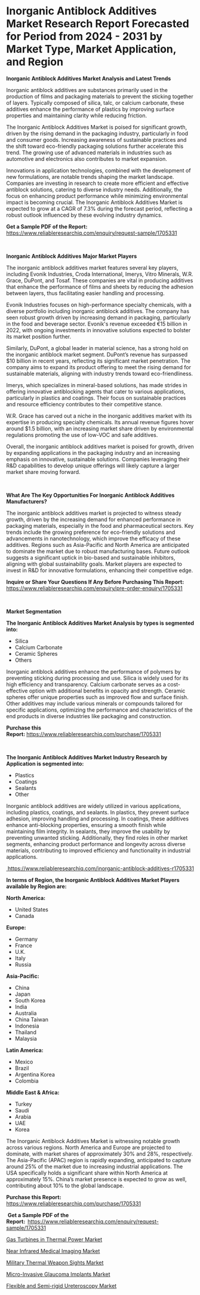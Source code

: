 <p><h1>Inorganic Antiblock Additives Market Research Report Forecasted for Period from 2024 -  2031 by Market Type, Market Application, and Region</h1></p><p><strong>Inorganic Antiblock Additives Market Analysis and Latest Trends</strong></p>
<p><p>Inorganic antiblock additives are substances primarily used in the production of films and packaging materials to prevent the sticking together of layers. Typically composed of silica, talc, or calcium carbonate, these additives enhance the performance of plastics by improving surface properties and maintaining clarity while reducing friction. </p><p>The Inorganic Antiblock Additives Market is poised for significant growth, driven by the rising demand in the packaging industry, particularly in food and consumer goods. Increasing awareness of sustainable practices and the shift toward eco-friendly packaging solutions further accelerate this trend. The growing use of advanced materials in industries such as automotive and electronics also contributes to market expansion.</p><p>Innovations in application technologies, combined with the development of new formulations, are notable trends shaping the market landscape. Companies are investing in research to create more efficient and effective antiblock solutions, catering to diverse industry needs. Additionally, the focus on enhancing product performance while minimizing environmental impact is becoming crucial. The Inorganic Antiblock Additives Market is expected to grow at a CAGR of 7.3% during the forecast period, reflecting a robust outlook influenced by these evolving industry dynamics.</p></p>
<p><strong>Get a Sample PDF of the Report:&nbsp;</strong> <a href="https://www.reliableresearchiq.com/enquiry/request-sample/1705331?utm_campaign=1780&utm_medium=2&utm_source=Github&utm_content=ia&utm_term=21102024&utm_id=inorganic-antiblock-additives">https://www.reliableresearchiq.com/enquiry/request-sample/1705331</a></p>
<p>&nbsp;</p>
<p><strong>Inorganic Antiblock Additives Major Market Players</strong></p>
<p><p>The inorganic antiblock additives market features several key players, including Evonik Industries, Croda International, Imerys, Vitro Minerals, W.R. Grace, DuPont, and Tosaf. These companies are vital in producing additives that enhance the performance of films and sheets by reducing the adhesion between layers, thus facilitating easier handling and processing.</p><p>Evonik Industries focuses on high-performance specialty chemicals, with a diverse portfolio including inorganic antiblock additives. The company has seen robust growth driven by increasing demand in packaging, particularly in the food and beverage sector. Evonik's revenue exceeded €15 billion in 2022, with ongoing investments in innovative solutions expected to bolster its market position further.</p><p>Similarly, DuPont, a global leader in material science, has a strong hold on the inorganic antiblock market segment. DuPont’s revenue has surpassed $10 billion in recent years, reflecting its significant market penetration. The company aims to expand its product offering to meet the rising demand for sustainable materials, aligning with industry trends toward eco-friendliness.</p><p>Imerys, which specializes in mineral-based solutions, has made strides in offering innovative antiblocking agents that cater to various applications, particularly in plastics and coatings. Their focus on sustainable practices and resource efficiency contributes to their competitive stance.</p><p>W.R. Grace has carved out a niche in the inorganic additives market with its expertise in producing specialty chemicals. Its annual revenue figures hover around $1.5 billion, with an increasing market share driven by environmental regulations promoting the use of low-VOC and safe additives.</p><p>Overall, the inorganic antiblock additives market is poised for growth, driven by expanding applications in the packaging industry and an increasing emphasis on innovative, sustainable solutions. Companies leveraging their R&D capabilities to develop unique offerings will likely capture a larger market share moving forward.</p></p>
<p>&nbsp;</p>
<p><strong>What Are The Key Opportunities For Inorganic Antiblock Additives Manufacturers?</strong></p>
<p><p>The inorganic antiblock additives market is projected to witness steady growth, driven by the increasing demand for enhanced performance in packaging materials, especially in the food and pharmaceutical sectors. Key trends include the growing preference for eco-friendly solutions and advancements in nanotechnology, which improve the efficacy of these additives. Regions such as Asia-Pacific and North America are anticipated to dominate the market due to robust manufacturing bases. Future outlook suggests a significant uptick in bio-based and sustainable inhibitors, aligning with global sustainability goals. Market players are expected to invest in R&D for innovative formulations, enhancing their competitive edge.</p></p>
<p><strong>Inquire or Share Your Questions If Any Before Purchasing This Report:</strong> <a href="https://www.reliableresearchiq.com/enquiry/pre-order-enquiry/1705331?utm_campaign=1780&utm_medium=2&utm_source=Github&utm_content=ia&utm_term=21102024&utm_id=inorganic-antiblock-additives">https://www.reliableresearchiq.com/enquiry/pre-order-enquiry/1705331</a></p>
<p>&nbsp;</p>
<p><strong>Market Segmentation</strong></p>
<p><strong>The Inorganic Antiblock Additives Market Analysis by types is segmented into:</strong></p>
<p><ul><li>Silica</li><li>Calcium Carbonate</li><li>Ceramic Spheres</li><li>Others</li></ul></p>
<p><p>Inorganic antiblock additives enhance the performance of polymers by preventing sticking during processing and use. Silica is widely used for its high efficiency and transparency. Calcium carbonate serves as a cost-effective option with additional benefits in opacity and strength. Ceramic spheres offer unique properties such as improved flow and surface finish. Other additives may include various minerals or compounds tailored for specific applications, optimizing the performance and characteristics of the end products in diverse industries like packaging and construction.</p></p>
<p><strong>Purchase this Report:&nbsp;</strong><a href="https://www.reliableresearchiq.com/purchase/1705331?utm_campaign=1780&utm_medium=2&utm_source=Github&utm_content=ia&utm_term=21102024&utm_id=inorganic-antiblock-additives">https://www.reliableresearchiq.com/purchase/1705331</a></p>
<p>&nbsp;</p>
<p><strong>The Inorganic Antiblock Additives Market Industry Research by Application is segmented into:</strong></p>
<p><ul><li>Plastics</li><li>Coatings</li><li>Sealants</li><li>Other</li></ul></p>
<p><p>Inorganic antiblock additives are widely utilized in various applications, including plastics, coatings, and sealants. In plastics, they prevent surface adhesion, improving handling and processing. In coatings, these additives enhance anti-blocking properties, ensuring a smooth finish while maintaining film integrity. In sealants, they improve the usability by preventing unwanted sticking. Additionally, they find roles in other market segments, enhancing product performance and longevity across diverse materials, contributing to improved efficiency and functionality in industrial applications.</p></p>
<p><a href="https://www.reliableresearchiq.com/inorganic-antiblock-additives-r1705331?utm_campaign=1780&utm_medium=2&utm_source=Github&utm_content=ia&utm_term=21102024&utm_id=inorganic-antiblock-additives">&nbsp;https://www.reliableresearchiq.com/inorganic-antiblock-additives-r1705331</a></p>
<p><strong>In terms of Region, the Inorganic Antiblock Additives Market Players available by Region are:</strong></p>
<p>
    <p> <strong> North America: </strong>
        <ul>
            <li>United States</li>
            <li>Canada</li>
        </ul>
        </p> 
    <p> <strong> Europe: </strong>
        <ul>
            <li>Germany</li>
            <li>France</li>
            <li>U.K.</li>
            <li>Italy</li>
            <li>Russia</li>
        </ul>
        </p> 
    <p> <strong> Asia-Pacific: </strong>
        <ul>
            <li>China</li>
            <li>Japan</li>
            <li>South Korea</li>
            <li>India</li>
            <li>Australia</li>
            <li>China Taiwan</li>
            <li>Indonesia</li>
            <li>Thailand</li>
            <li>Malaysia</li>
        </ul>
        </p> 
    <p> <strong> Latin America: </strong>
        <ul>
            <li>Mexico</li>
            <li>Brazil</li>
            <li>Argentina Korea</li>
            <li>Colombia</li>
        </ul>
        </p> 
    <p> <strong> Middle East & Africa: </strong>
        <ul>
            <li>Turkey</li>
            <li>Saudi</li>
            <li>Arabia</li>
            <li>UAE</li>
            <li>Korea</li>
        </ul>
    </p>
    </p>
<p><p>The Inorganic Antiblock Additives Market is witnessing notable growth across various regions. North America and Europe are projected to dominate, with market shares of approximately 30% and 28%, respectively. The Asia-Pacific (APAC) region is rapidly expanding, anticipated to capture around 25% of the market due to increasing industrial applications. The USA specifically holds a significant share within North America at approximately 15%. China’s market presence is expected to grow as well, contributing about 10% to the global landscape.</p></p>
<p><strong>Purchase this Report: </strong><a href="https://www.reliableresearchiq.com/purchase/1705331?utm_campaign=1780&utm_medium=2&utm_source=Github&utm_content=ia&utm_term=21102024&utm_id=inorganic-antiblock-additives">https://www.reliableresearchiq.com/purchase/1705331</a></p>
<p>&nbsp;<strong>Get a Sample PDF of the Report:&nbsp;&nbsp;</strong><a href="https://www.reliableresearchiq.com/enquiry/request-sample/1705331?utm_campaign=1780&utm_medium=2&utm_source=Github&utm_content=ia&utm_term=21102024&utm_id=inorganic-antiblock-additives">https://www.reliableresearchiq.com/enquiry/request-sample/1705331</a></p>
<p><strong></strong></p>
<p><p><a href="https://www.linkedin.com/pulse/global-gas-turbines-thermal-power-market-opportunities-challenges2024-bv05f?utm_campaign=1780&utm_medium=2&utm_source=Github&utm_content=ia&utm_term=21102024&utm_id=inorganic-antiblock-additives">Gas Turbines in Thermal Power Market</a></p><p><a href="https://www.linkedin.com/pulse/near-infrared-medical-imaging-market-revolution-2024-2031-ywdge?utm_campaign=1780&utm_medium=2&utm_source=Github&utm_content=ia&utm_term=21102024&utm_id=inorganic-antiblock-additives">Near Infrared Medical Imaging Market</a></p><p><a href="https://www.linkedin.com/pulse/military-thermal-weapon-sights-market-size-share-trends-analysis-wstof?utm_campaign=1780&utm_medium=2&utm_source=Github&utm_content=ia&utm_term=21102024&utm_id=inorganic-antiblock-additives">Military Thermal Weapon Sights Market</a></p><p><a href="https://www.linkedin.com/pulse/navigating-global-micro-invasive-glaucoma-implants-cmz0e?utm_campaign=1780&utm_medium=2&utm_source=Github&utm_content=ia&utm_term=21102024&utm_id=inorganic-antiblock-additives">Micro-Invasive Glaucoma Implants Market</a></p><p><a href="https://www.linkedin.com/pulse/emerging-flexible-semi-rigid-ureteroscopy-market-opportunities-lqome?utm_campaign=1780&utm_medium=2&utm_source=Github&utm_content=ia&utm_term=21102024&utm_id=inorganic-antiblock-additives">Flexible and Semi-rigid Ureteroscopy Market</a></p></p>